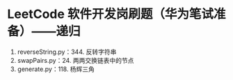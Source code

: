 # LeetCode 软件开发岗刷题（华为笔试准备）——递归
1. reverseString.py：344. 反转字符串
2. swapPairs.py：24. 两两交换链表中的节点
3. generate.py：118. 杨辉三角